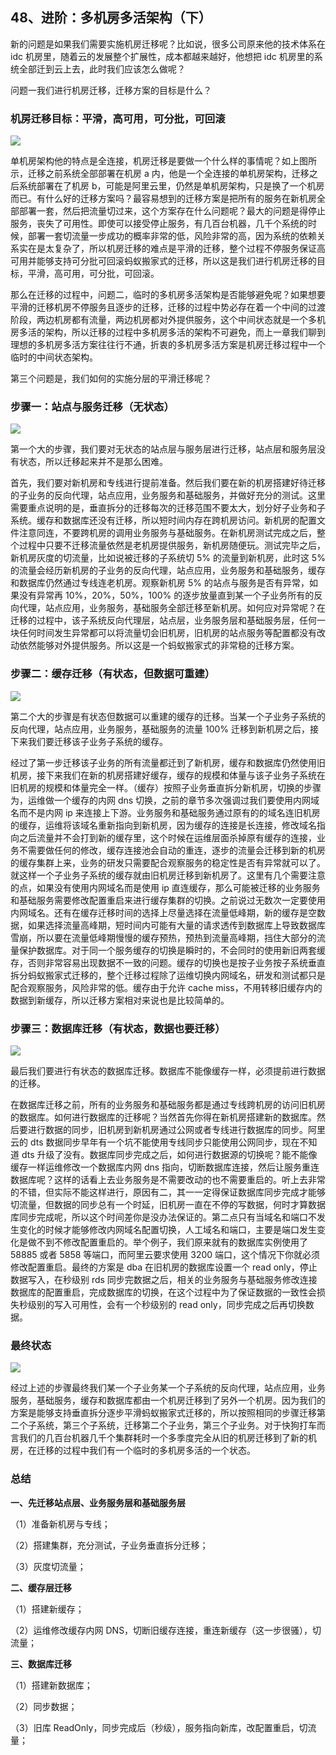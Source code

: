 ## 48、进阶：多机房多活架构（下）

新的问题是如果我们需要实施机房迁移呢？比如说，很多公司原来他的技术体系在 idc 机房里，随着云的发展整个扩展性，成本都越来越好，他想把 idc 机房里的系统全部迁到云上去，此时我们应该怎么做呢？

问题一我们进行机房迁移，迁移方案的目标是什么？

### 机房迁移目标：平滑，高可用，可分批，可回滚

![](image/ch4-48-机房迁移目标.png)

单机房架构他的特点是全连接，机房迁移是要做一个什么样的事情呢？如上图所示，迁移之前系统全部部署在机房 a 内，他是一个全连接的单机房架构，迁移之后系统部署在了机房 b，可能是阿里云里，仍然是单机房架构，只是换了一个机房而已。有什么好的迁移方案吗？最容易想到的迁移方案是把所有的服务在新机房全部部署一套，然后把流量切过来，这个方案存在什么问题呢？最大的问题是得停止服务，丧失了可用性。即使可以接受停止服务，有几百台机器，几千个系统的时候，部署一套切流量一步成功的概率非常的低，风险非常的高，因为系统的依赖关系实在是太复杂了，所以机房迁移的难点是平滑的迁移，整个过程不停服务保证高可用并能够支持可分批可回滚蚂蚁搬家式的迁移，所以这是我们进行机房迁移的目标，平滑，高可用，可分批，可回滚。

那么在迁移的过程中，问题二，临时的多机房多活架构是否能够避免呢？如果想要平滑的迁移机房不停服务且逐步的迁移，迁移的过程中势必存在着一个中间的过渡阶段，两边机房都有流量，两边机房都对外提供服务，这个中间状态就是一个多机房多活的架构，所以迁移的过程中多机房多活的架构不可避免，而上一章我们聊到理想的多机房多活方案往往行不通，折衷的多机房多活方案是机房迁移过程中一个临时的中间状态架构。

第三个问题是，我们如何的实施分层的平滑迁移呢？

### 步骤一：站点与服务迁移（无状态）

![](image/ch4-48-步骤一：站点与服务迁移（无状态）.png)

第一个大的步骤，我们要对无状态的站点层与服务层进行迁移，站点层和服务层没有状态，所以迁移起来并不是那么困难。

首先，我们要对新机房和专线进行提前准备。然后我们要在新的机房搭建好待迁移的子业务的反向代理，站点应用，业务服务和基础服务，并做好充分的测试。这里需要重点说明的是，垂直拆分的迁移每次的迁移范围不要太大，划分好子业务和子系统。缓存和数据库还没有迁移，所以短时间内存在跨机房访问。新机房的配置文件注意同连，不要跨机房的调用业务服务与基础服务。在新机房测试完成之后，整个过程中只要不迁移流量依然是老机房提供服务，新机房随便玩。测试完毕之后，新机房灰度的切流量，比如说被迁移的子系统切 5% 的流量到新机房，此时这 5% 的流量会经历新机房的子业务的反向代理，站点应用，业务服务和基础服务，缓存和数据库仍然通过专线连老机房。观察新机房 5% 的站点与服务是否有异常，如果没有异常再 10%，20%，50%，100% 的逐步放量直到某一个子业务所有的反向代理，站点应用，业务服务，基础服务全部迁移至新机房。如何应对异常呢？在迁移的过程中，该子系统反向代理层，站点层，业务服务层和基础服务层，任何一块任何时间发生异常都可以将流量切会旧机房，旧机房的站点服务等配置都没有改动依然能够对外提供服务。所以这是一个蚂蚁搬家式的非常稳的迁移方案。

### 步骤二：缓存迁移（有状态，但数据可重建）

![](image/ch4-48-步骤二：缓存迁移（有状态，但数据可重建）.png)

第二个大的步骤是有状态但数据可以重建的缓存的迁移。当某一个子业务子系统的反向代理，站点应用，业务服务，基础服务的流量 100% 迁移到新机房之后，接下来我们要迁移该子业务子系统的缓存。

经过了第一步迁移该子业务的所有流量都迁到了新机房，缓存和数据库仍然使用旧机房，接下来我们在新的机房搭建好缓存，缓存的规模和体量与该子业务子系统在旧机房的规模和体量完全一样。（缓存）按照子业务垂直拆分新机房，切换的步骤为，运维做一个缓存的内网 dns 切换，之前的章节多次强调过我们要使用内网域名而不是内网 ip 来连接上下游。业务服务和基础服务通过原有的的域名连旧机房的缓存，运维将该域名重新指向到新机房，因为缓存的连接是长连接，修改域名指向之后流量并不会打到新的缓存里，这个时候在运维层面杀掉原有缓存的连接，业务不需要做任何的修改，缓存连接池会自动的重连，逐步的流量会迁移到新的机房的缓存集群上来，业务的研发只需要配合观察服务的稳定性是否有异常就可以了。就这样一个子业务子系统的缓存就由旧机房迁移到新机房了。这里有几个需要注意的点，如果没有使用内网域名而是使用 ip 直连缓存，那么可能被迁移的业务服务和基础服务需要修改配置重启来进行缓存集群的切换。之前说过无数次一定要使用内网域名。还有在缓存迁移时间的选择上尽量选择在流量低峰期，新的缓存是空数据，如果选择流量高峰期，短时间内可能有大量的请求透传到数据库上导致数据库雪崩，所以要在流量低峰期慢慢的缓存预热，预热到流量高峰期，挡住大部分的流量保护数据库。对于同一个服务缓存的切换是瞬时的，不会同时的使用新旧两套缓存，否则非常容易出现数据不一致的问题。缓存的切换也是按子业务按子系统垂直拆分蚂蚁搬家式迁移的，整个迁移过程除了运维切换内网域名，研发和测试都只是配合观察服务，风险非常的低。缓存由于允许 cache miss，不用转移旧缓存内的数据到新缓存，所以迁移方案相对来说也是比较简单的。

### 步骤三：数据库迁移（有状态，数据也要迁移）

![](image/ch4-48-步骤三：数据库迁移（有状态，数据也要迁移）.png)

最后我们要进行有状态的数据库迁移。数据库不能像缓存一样，必须提前进行数据的迁移。

在数据库迁移之前，所有的业务服务和基础服务都是通过专线跨机房的访问旧机房的数据库。如何进行数据库的迁移呢？当然首先你得在新机房搭建新的数据库。然后要进行数据的同步，旧机房到新机房通过公网或者专线进行数据库的同步。阿里云的 dts 数据同步早年有一个坑不能使用专线同步只能使用公网同步，现在不知道 dts 升级了没有。数据库同步完成之后，如何进行数据源的切换呢？能不能像缓存一样运维修改一个数据库内网 dns 指向，切断数据库连接，然后让服务重连数据库呢？这样的话看上去业务服务是不需要改动的也不需要重启的。听上去非常的不错，但实际不能这样进行，原因有二，其一一定得保证数据库同步完成才能够切流量，但数据的同步总有一个时延，旧机房一直在不停的写数据，何时才算数据库同步完成呢，所以这个时间差你是没办法保证的。第二点只有当域名和端口不发生变化的时候才能够修改内网域名配置切换，人工域名和端口，主要是端口发生变化是做不到不修改配置重启的。举个例子，我们原来就有的数据库实例使用了 58885 或者 5858 等端口，而阿里云要求使用 3200 端口，这个情况下你就必须修改配置重启。最终的方案是 dba 在旧机房的数据库设置一个 read only，停止数据写入，在秒级别 rds 同步完数据之后，相关的业务服务与基础服务修改连接数据库的配置重启，完成数据库的切换，在这个过程中为了保证数据的一致性会损失秒级别的写入可用性，会有一个秒级别的 read only，同步完成之后再切换数据。

### 最终状态

![](image/ch4-48-机房迁移目标.png)

经过上述的步骤最终我们某一个子业务某一个子系统的反向代理，站点应用，业务服务，基础服务，缓存和数据库都由一个机房迁移到了另外一个机房。因为我们的方案是能够支持垂直拆分逐步平滑蚂蚁搬家式迁移的，所以按照相同的步骤迁移第二个子系统，第三个子系统，迁移第二个子业务，第三个子业务。对于快狗打车而言我们的几百台机器几千个集群耗时一个多季度完全从旧的机房迁移到了新的机房，在迁移的过程中我们有一个临时的多机房多活的一个状态。

### 总结

**一、先迁移站点层、业务服务层和基础服务层**

（1）准备新机房与专线；

（2）搭建集群，充分测试，子业务垂直拆分迁移；

（3）灰度切流量；

**二、缓存层迁移**

（1）搭建新缓存；

（2）运维修改缓存内网 DNS，切断旧缓存连接，重连新缓存（这一步很骚），切流量；

**三、数据库迁移**

（1）搭建新数据库；

（2）同步数据；

（3）旧库 ReadOnly，同步完成后（秒级），服务指向新库，改配置重启，切流量；